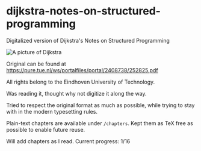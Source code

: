# dijkstra-notes-on-structured-programming
Digitalized version of Dijkstra's Notes on Structured Programming

![A picture of Dijkstra](https://upload.wikimedia.org/wikipedia/commons/d/d9/Edsger_Wybe_Dijkstra.jpg "By Hamilton Richards - manuscripts of Edsger W. Dijkstra, University Texas at Austin, CC BY-SA 3.0, https://commons.wikimedia.org/w/index.php?curid=4204157")

Original can be found at https://pure.tue.nl/ws/portalfiles/portal/2408738/252825.pdf

All rights belong to the Eindhoven University of Technology.

Was reading it, thought why not digitize it along the way.

Tried to respect the original format as much as possible, while trying
to stay with in the modern typesetting rules.

Plain-text chapters are available under `/chapters`. Kept them as TeX free as possible to enable future reuse.

Will add chapters as I read. Current progress: 1/16
